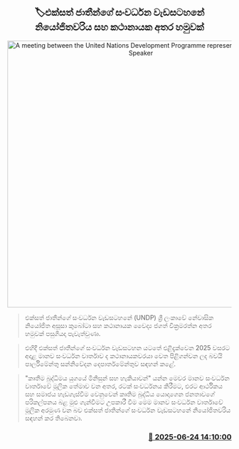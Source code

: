 <p align='center'><b><h2 align='center' title='A meeting between the United Nations Development Programme representative and the Speaker'>🏷එක්සත් ජාතීන්ගේ සංවර්ධන වැඩසටහනේ නියෝජිතවරිය සහ කථානායක අතර හමුවක්</h2></b></p>
<p align='center'><img src='https://helakuru.sgp1.cdn.digitaloceanspaces.com/esana/images/lib/jagath-kl.jpg' width='600' alt='A meeting between the United Nations Development Programme representative and the Speaker'></p>

> එක්සත් ජාතීන්ගේ සංවර්ධන වැඩසටහනේ (UNDP) ශ්‍රී ලංකාවේ නේවාසික නියෝජිත අසූසා කුබෝටා සහ කථානායක වෛද්‍ය ජගත් වික්‍රමරත්න අතර හමුවක් පසුගියදා පැවැත්වුණා.

> එහිදී එක්සත් ජාතීන්ගේ සංවර්ධන වැඩසටහන යටතේ එළිදැක්වෙන 2025 වසරට අදාළ මානව සංවර්ධන වාර්තාව ද කථානායකවරයා වෙත පිළිගන්වන ලද බවයි පාර්ලිමේන්තු සන්නිවේදන දෙපාර්තමේන්තුව සඳහන් කළේ.

> "කෘතීම බුද්ධිමය යුගයේ මිනිසුන් සහ හැකියාවන්" යන්න මෙවර මානව සංවර්ධන වාර්තාවේ මූලික තේමාව වන අතර, රටක් සංවර්ධනය කිරීමට, එරට ආර්ථිකය සහ සමාජය හැඩගැස්වීම වෙනුවෙන් කෘතිම බුද්ධිය යොදාගෙන ජනතාවගේ පරිකල්පනය බළ මුළු ගැන්වීමට උපකාරී වීම මෙම මානව සංවර්ධන වාර්තාවේ මූලික අරමුණ වන බව එක්සත් ජාතින්ගේ සංවර්ධන වැඩසටහනේ නියෝජිතවරිය සඳහන් කර තිබෙනවා.



<h3 align='right'><a href='https://www.helakuru.lk/esana/p/111301/'>📅 2025-06-24 14:10:00</a></h3>
